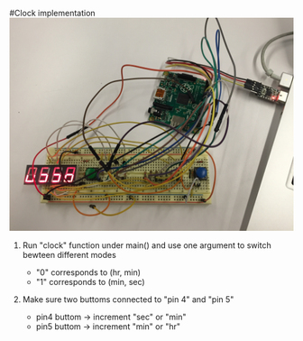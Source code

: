 #Clock implementation
![alt tag](https://github.com/wrn14897/Clock/blob/master/demo.jpg) <br />
1. Run "clock" function under main() and use one argument to switch bewteen different modes <br />
   - "0" corresponds to (hr, min)  <br />
   - "1" corresponds to (min, sec) <br />

2. Make sure two buttoms connected to "pin 4" and "pin 5" <br />
   - pin4 buttom -> increment "sec" or "min" <br />
   - pin5 buttom -> increment "min" or "hr"



